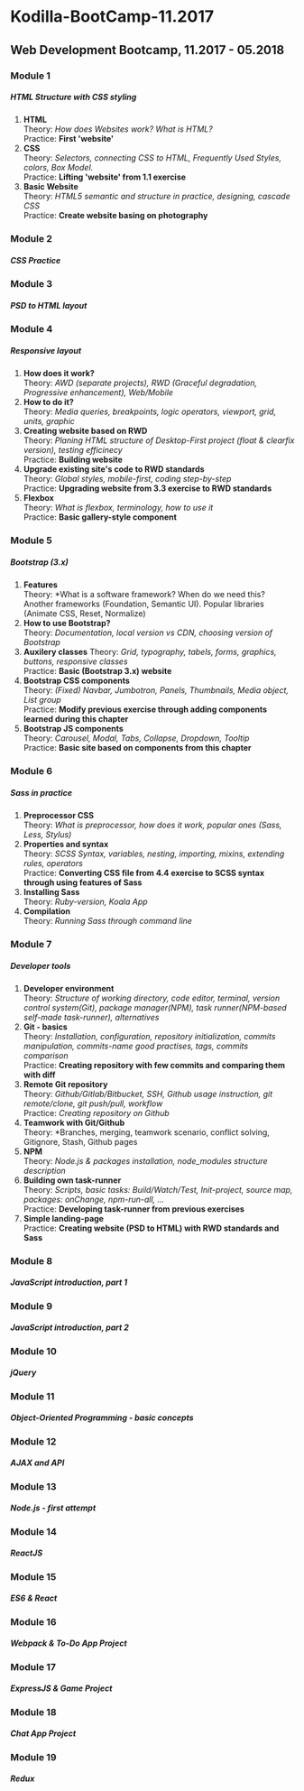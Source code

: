 # Kodilla-BootCamp-11.2017
## Web Development Bootcamp, 11.2017 - 05.2018  

### Module 1 
##### HTML Structure with CSS styling
1. **HTML**  
Theory: *How does Websites work? What is HTML?*  
Practice: **First 'website'**
2. **CSS**  
Theory: *Selectors, connecting CSS to HTML, Frequently Used Styles, colors, Box Model.*  
Practice: **Lifting 'website' from 1.1 exercise**  
3. **Basic Website**  
Theory: *HTML5 semantic and structure in practice, designing, cascade CSS*  
Practice: **Create website basing on photography**
### Module 2 
##### CSS Practice
### Module 3
##### PSD to HTML layout
### Module 4
##### Responsive layout  
1. **How does it work?**  
Theory: *AWD (separate projects), RWD (Graceful degradation, Progressive enhancement), Web/Mobile*    
2. **How to do it?**  
Theory: *Media queries, breakpoints, logic operators, viewport, grid, units, graphic*  
3. **Creating website based on RWD**  
Theory: *Planing HTML structure of Desktop-First project (float & clearfix version), testing efficinecy*  
Practice: **Building website**  
4. **Upgrade existing site's code to RWD standards**  
Theory: *Global styles, mobile-first, coding step-by-step*  
Practice: **Upgrading website from 3.3 exercise to RWD standards**  
5. **Flexbox**  
Theory: *What is flexbox, terminology, how to use it*  
Practice: **Basic gallery-style component**  
### Module 5 
##### Bootstrap (3.x)  
1. **Features**  
Theory: *What is a software framework? When do we need this? Another frameworks (Foundation, Semantic UI). Popular libraries (Animate CSS, Reset, Normalize)  
2. **How to use Bootstrap?**  
Theory: *Documentation, local version vs CDN, choosing version of Bootstrap*  
3. **Auxilery classes** 
Theory: *Grid, typography, tabels, forms, graphics, buttons, responsive classes*  
Practice: **Basic (Bootstrap 3.x) website**  
4. **Bootstrap CSS components**  
Theory: *(Fixed) Navbar, Jumbotron, Panels, Thumbnails, Media object, List group*  
Practice: **Modify previous exercise through adding components learned during this chapter**  
5. **Bootstrap JS components**  
Theory: *Carousel, Modal, Tabs, Collapse, Dropdown, Tooltip*  
Practice: **Basic site based on components from this chapter**  
### Module 6 
##### Sass in practice  
1. **Preprocessor CSS**  
Theory: *What is preprocessor, how does it work, popular ones (Sass, Less, Stylus)*  
2. **Properties and syntax**  
Theory: *SCSS Syntax, variables, nesting, importing, mixins, extending rules, operators*  
Practice: **Converting CSS file from 4.4 exercise to SCSS syntax through using features of Sass**  
3. **Installing Sass**  
Theory: *Ruby-version, Koala App*  
4. **Compilation**  
Theory: *Running Sass through command line*  
### Module 7  
##### Developer tools  
1. **Developer environment**  
Theory: *Structure of working directory, code editor, terminal, version control system(Git), package manager(NPM), task runner(NPM-based self-made task-runner), alternatives*  
2. **Git - basics**  
Theory: *Installation, configuration, repository initialization, commits manipulation, commits-name good practises, tags, commits comparison*  
Practice: **Creating repository with few commits and comparing them with diff**  
3. **Remote Git repository**  
Theory: *Github/Gitlab/Bitbucket, SSH, Github usage instruction, git remote/clone, git push/pull, workflow*  
Practice: *Creating repository on Github*  
4. **Teamwork with Git/Github**  
Theory: *Branches, merging, teamwork scenario, conflict solving, Gitignore, Stash, Github pages  
5. **NPM**  
Theory: *Node.js & packages installation, node_modules structure description*  
6. **Building own task-runner**  
Theory: *Scripts, basic tasks: Build/Watch/Test, Init-project, source map, packages: onChange, npm-run-all, ...*  
Practice: **Developing task-runner from previous exercises**  
7. **Simple landing-page**  
Practice: **Creating website (PSD to HTML) with RWD standards and Sass**  
### Module 8 
##### JavaScript introduction, part 1

### Module 9
##### JavaScript introduction, part 2
### Module 10
##### jQuery
### Module 11
##### Object-Oriented Programming - basic concepts
### Module 12
##### AJAX and API
### Module 13
##### Node.js - first attempt
### Module 14
##### ReactJS
### Module 15
##### ES6 & React
### Module 16
##### Webpack & To-Do App Project
### Module 17
##### ExpressJS & Game Project
### Module 18
##### Chat App Project
### Module 19 
##### Redux
